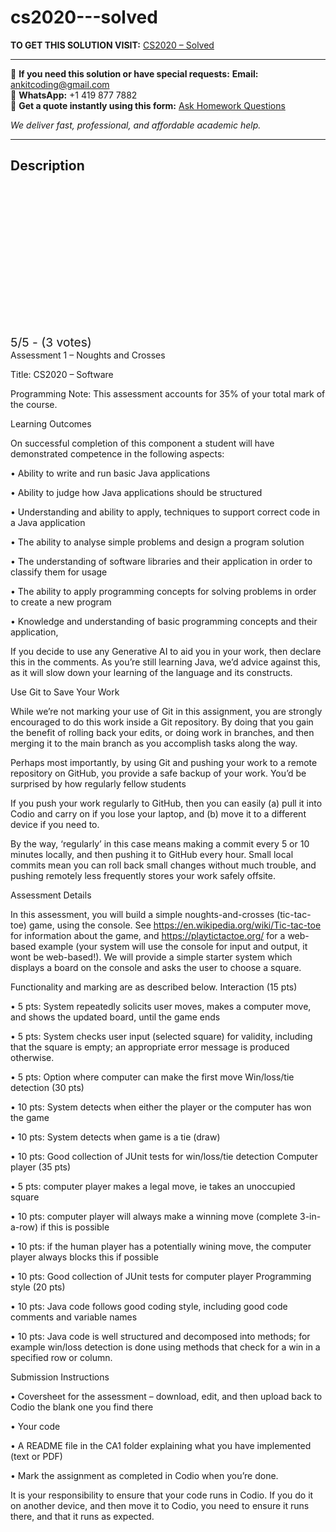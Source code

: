 # cs2020---solved
**TO GET THIS SOLUTION VISIT:** [CS2020 – Solved](https://www.ankitcodinghub.com/product/cs2020-solved/)


---

📩 **If you need this solution or have special requests:** **Email:** ankitcoding@gmail.com  
📱 **WhatsApp:** +1 419 877 7882  
📄 **Get a quote instantly using this form:** [Ask Homework Questions](https://www.ankitcodinghub.com/services/ask-homework-questions/)

*We deliver fast, professional, and affordable academic help.*

---

<h2>Description</h2>



<div class="kk-star-ratings kksr-auto kksr-align-center kksr-valign-top" data-payload="{&quot;align&quot;:&quot;center&quot;,&quot;id&quot;:&quot;123812&quot;,&quot;slug&quot;:&quot;default&quot;,&quot;valign&quot;:&quot;top&quot;,&quot;ignore&quot;:&quot;&quot;,&quot;reference&quot;:&quot;auto&quot;,&quot;class&quot;:&quot;&quot;,&quot;count&quot;:&quot;3&quot;,&quot;legendonly&quot;:&quot;&quot;,&quot;readonly&quot;:&quot;&quot;,&quot;score&quot;:&quot;5&quot;,&quot;starsonly&quot;:&quot;&quot;,&quot;best&quot;:&quot;5&quot;,&quot;gap&quot;:&quot;4&quot;,&quot;greet&quot;:&quot;Rate this product&quot;,&quot;legend&quot;:&quot;5\/5 - (3 votes)&quot;,&quot;size&quot;:&quot;24&quot;,&quot;title&quot;:&quot;CS2020 -  Solved&quot;,&quot;width&quot;:&quot;138&quot;,&quot;_legend&quot;:&quot;{score}\/{best} - ({count} {votes})&quot;,&quot;font_factor&quot;:&quot;1.25&quot;}">

<div class="kksr-stars">

<div class="kksr-stars-inactive">
            <div class="kksr-star" data-star="1" style="padding-right: 4px">


<div class="kksr-icon" style="width: 24px; height: 24px;"></div>
        </div>
            <div class="kksr-star" data-star="2" style="padding-right: 4px">


<div class="kksr-icon" style="width: 24px; height: 24px;"></div>
        </div>
            <div class="kksr-star" data-star="3" style="padding-right: 4px">


<div class="kksr-icon" style="width: 24px; height: 24px;"></div>
        </div>
            <div class="kksr-star" data-star="4" style="padding-right: 4px">


<div class="kksr-icon" style="width: 24px; height: 24px;"></div>
        </div>
            <div class="kksr-star" data-star="5" style="padding-right: 4px">


<div class="kksr-icon" style="width: 24px; height: 24px;"></div>
        </div>
    </div>

<div class="kksr-stars-active" style="width: 138px;">
            <div class="kksr-star" style="padding-right: 4px">


<div class="kksr-icon" style="width: 24px; height: 24px;"></div>
        </div>
            <div class="kksr-star" style="padding-right: 4px">


<div class="kksr-icon" style="width: 24px; height: 24px;"></div>
        </div>
            <div class="kksr-star" style="padding-right: 4px">


<div class="kksr-icon" style="width: 24px; height: 24px;"></div>
        </div>
            <div class="kksr-star" style="padding-right: 4px">


<div class="kksr-icon" style="width: 24px; height: 24px;"></div>
        </div>
            <div class="kksr-star" style="padding-right: 4px">


<div class="kksr-icon" style="width: 24px; height: 24px;"></div>
        </div>
    </div>
</div>


<div class="kksr-legend" style="font-size: 19.2px;">
            5/5 - (3 votes)    </div>
    </div>
Assessment 1 – Noughts and Crosses

Title: CS2020 – Software

Programming Note: This assessment accounts for 35% of your total mark of the course.

Learning Outcomes

On successful completion of this component a student will have demonstrated competence in the following aspects:

• Ability to write and run basic Java applications

• Ability to judge how Java applications should be structured

• Understanding and ability to apply, techniques to support correct code in a Java application

• The ability to analyse simple problems and design a program solution

• The understanding of software libraries and their application in order to classify them for usage

• The ability to apply programming concepts for solving problems in order to create a new program

• Knowledge and understanding of basic programming concepts and their application,

If you decide to use any Generative AI to aid you in your work, then declare this in the comments. As you’re still learning Java, we’d advice against this, as it will slow down your learning of the language and its constructs.

Use Git to Save Your Work

While we’re not marking your use of Git in this assignment, you are strongly encouraged to do this work inside a Git repository. By doing that you gain the benefit of rolling back your edits, or doing work in branches, and then merging it to the main branch as you accomplish tasks along the way.

Perhaps most importantly, by using Git and pushing your work to a remote repository on GitHub, you provide a safe backup of your work. You’d be surprised by how regularly fellow students

If you push your work regularly to GitHub, then you can easily (a) pull it into Codio and carry on if you lose your laptop, and (b) move it to a different device if you need to.

By the way, ‘regularly’ in this case means making a commit every 5 or 10 minutes locally, and then pushing it to GitHub every hour. Small local commits mean you can roll back small changes without much trouble, and pushing remotely less frequently stores your work safely offsite.

Assessment Details

In this assessment, you will build a simple noughts-and-crosses (tic-tac-toe) game, using the console. See https://en.wikipedia.org/wiki/Tic-tac-toe for information about the game, and https://playtictactoe.org/ for a web-based example (your system will use the console for input and output, it wont be web-based!). We will provide a simple starter system which displays a board on the console and asks the user to choose a square.

Functionality and marking are as described below. Interaction (15 pts)

• 5 pts: System repeatedly solicits user moves, makes a computer move, and shows the updated board, until the game ends

• 5 pts: System checks user input (selected square) for validity, including that the square is empty; an appropriate error message is produced otherwise.

• 5 pts: Option where computer can make the first move Win/loss/tie detection (30 pts)

• 10 pts: System detects when either the player or the computer has won the game

• 10 pts: System detects when game is a tie (draw)

• 10 pts: Good collection of JUnit tests for win/loss/tie detection Computer player (35 pts)

• 5 pts: computer player makes a legal move, ie takes an unoccupied square

• 10 pts: computer player will always make a winning move (complete 3-in-a-row) if this is possible

• 10 pts: if the human player has a potentially wining move, the computer player always blocks this if possible

• 10 pts: Good collection of JUnit tests for computer player Programming style (20 pts)

• 10 pts: Java code follows good coding style, including good code comments and variable names

• 10 pts: Java code is well structured and decomposed into methods; for example win/loss detection is done using methods that check for a win in a specified row or column.

Submission Instructions

• Coversheet for the assessment – download, edit, and then upload back to Codio the blank one you find there

• Your code

• A README file in the CA1 folder explaining what you have implemented (text or PDF)

• Mark the assignment as completed in Codio when you’re done.

It is your responsibility to ensure that your code runs in Codio. If you do it on another device, and then move it to Codio, you need to ensure it runs there, and that it runs as expected.
